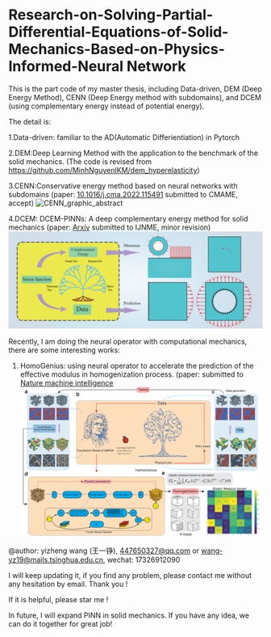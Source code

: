 # Research-on-Solving-Partial-Differential-Equations-of-Solid-Mechanics-Based-on-Physics-Informed-Neural Network





This is the part code of my master thesis, including Data-driven, DEM (Deep Energy Method), CENN (Deep Energy method with subdomains), and DCEM (using complementary energy instead of potential energy).

The detail is:

1.Data-driven: familiar to the AD(Automatic Differientiation) in Pytorch

2.DEM:Deep Learning Method with the application to the benchmark of the solid mechanics. (The code is revised from https://github.com/MinhNguyenIKM/dem_hyperelasticity)

3.CENN:Conservative energy method based on neural networks with subdomains (paper:
[10.1016/j.cma.2022.115491](https://www.sciencedirect.com/science/article/pii/S0045782522005096?via%3Dihub#da1) submitted to CMAME, accept) 
![CENN_graphic_abstract](./CENN_graphic_abstract.png)

4.DCEM: DCEM-PINNs: A deep complementary energy method for solid mechanics (paper:
[Arxiv](https://arxiv.org/abs/2302.01538) submitted to IJNME, minor revision) 
![DCEM_graphic_abstract](./DCEM_graphic_abstract.png)


Recently, I am doing the neural operator with computational mechanics, there are some interesting works:

1. HomoGenius: using neural operator to accelerate the prediction of the effective modulus in homogenization process. (paper: submitted to [Nature machine intelligence](https://www.researchsquare.com/article/rs-3994416/v1)
![HOMO_graphic_abstract](./HOMO_graphic_abstract.png)

@author: yizheng wang (王一铮), 447650327@qq.com or wang-yz19@mails.tsinghua.edu.cn, wechat: 17326912090

I will keep updating it, if you find any problem, please contact me without any hesitation by email. Thank you !

If it is helpful, please star me !

In future, I will expand PINN in solid mechanics. If you have any idea, we can do it together for great job!